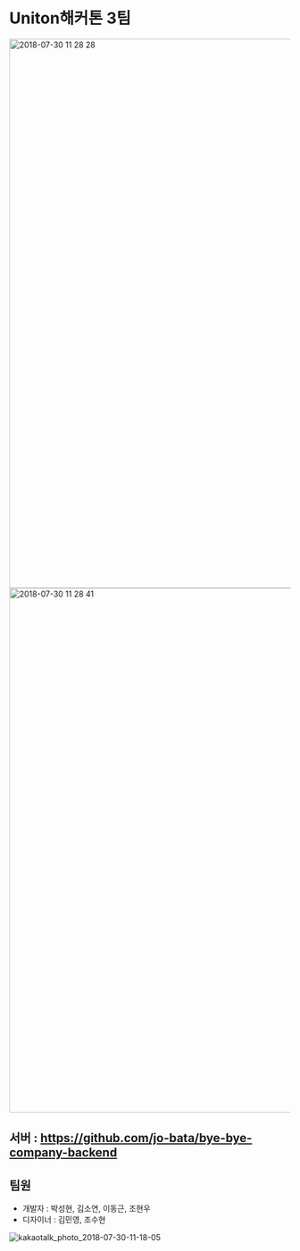 # Uniton해커톤 3팀

<img width="984" alt="2018-07-30 11 28 28" src="https://user-images.githubusercontent.com/21697390/43374661-c68b08d2-93eb-11e8-86a9-29dd01dd7ac9.png">

<img width="940" alt="2018-07-30 11 28 41" src="https://user-images.githubusercontent.com/21697390/43374663-c9f54582-93eb-11e8-9999-a14d20215987.png">

## 서버 : https://github.com/jo-bata/bye-bye-company-backend

## 팀원
- 개발자 : 박성현, 김소연, 이동근, 조현우
- 디자이너 : 김민영, 조수현

![kakaotalk_photo_2018-07-30-11-18-05](https://user-images.githubusercontent.com/21697390/43374387-630dbfa8-93ea-11e8-99d6-4986f5595e54.jpeg)
